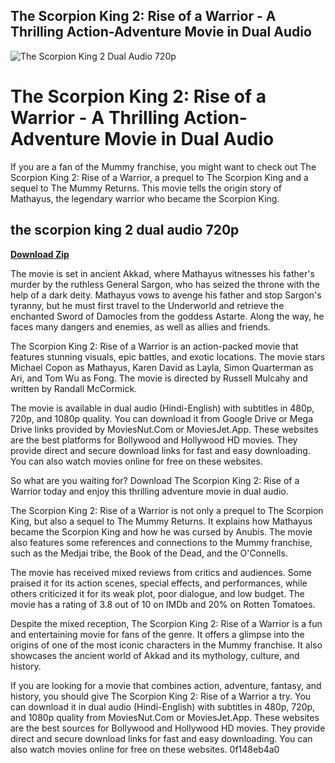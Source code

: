 ## The Scorpion King 2: Rise of a Warrior - A Thrilling Action-Adventure Movie in Dual Audio

 
![The Scorpion King 2 Dual Audio 720p](https://encrypted-tbn2.gstatic.com/images?q=tbn:ANd9GcSbAfwnB7QbaQh2ZsvejYAnntpuptRZQ8qtnkzXC_IqhlYnBdWR_iW-qJs)

 
# The Scorpion King 2: Rise of a Warrior - A Thrilling Action-Adventure Movie in Dual Audio
 
If you are a fan of the Mummy franchise, you might want to check out The Scorpion King 2: Rise of a Warrior, a prequel to The Scorpion King and a sequel to The Mummy Returns. This movie tells the origin story of Mathayus, the legendary warrior who became the Scorpion King.
 
## the scorpion king 2 dual audio 720p


[**Download Zip**](https://fienislile.blogspot.com/?download=2tKeTf)

 
The movie is set in ancient Akkad, where Mathayus witnesses his father's murder by the ruthless General Sargon, who has seized the throne with the help of a dark deity. Mathayus vows to avenge his father and stop Sargon's tyranny, but he must first travel to the Underworld and retrieve the enchanted Sword of Damocles from the goddess Astarte. Along the way, he faces many dangers and enemies, as well as allies and friends.
 
The Scorpion King 2: Rise of a Warrior is an action-packed movie that features stunning visuals, epic battles, and exotic locations. The movie stars Michael Copon as Mathayus, Karen David as Layla, Simon Quarterman as Ari, and Tom Wu as Fong. The movie is directed by Russell Mulcahy and written by Randall McCormick.
 
The movie is available in dual audio (Hindi-English) with subtitles in 480p, 720p, and 1080p quality. You can download it from Google Drive or Mega Drive links provided by MoviesNut.Com or MoviesJet.App. These websites are the best platforms for Bollywood and Hollywood HD movies. They provide direct and secure download links for fast and easy downloading. You can also watch movies online for free on these websites.
 
So what are you waiting for? Download The Scorpion King 2: Rise of a Warrior today and enjoy this thrilling adventure movie in dual audio.
  
The Scorpion King 2: Rise of a Warrior is not only a prequel to The Scorpion King, but also a sequel to The Mummy Returns. It explains how Mathayus became the Scorpion King and how he was cursed by Anubis. The movie also features some references and connections to the Mummy franchise, such as the Medjai tribe, the Book of the Dead, and the O'Connells.
 
The movie has received mixed reviews from critics and audiences. Some praised it for its action scenes, special effects, and performances, while others criticized it for its weak plot, poor dialogue, and low budget. The movie has a rating of 3.8 out of 10 on IMDb and 20% on Rotten Tomatoes.
 
Despite the mixed reception, The Scorpion King 2: Rise of a Warrior is a fun and entertaining movie for fans of the genre. It offers a glimpse into the origins of one of the most iconic characters in the Mummy franchise. It also showcases the ancient world of Akkad and its mythology, culture, and history.
 
If you are looking for a movie that combines action, adventure, fantasy, and history, you should give The Scorpion King 2: Rise of a Warrior a try. You can download it in dual audio (Hindi-English) with subtitles in 480p, 720p, and 1080p quality from MoviesNut.Com or MoviesJet.App. These websites are the best sources for Bollywood and Hollywood HD movies. They provide direct and secure download links for fast and easy downloading. You can also watch movies online for free on these websites.
 0f148eb4a0
